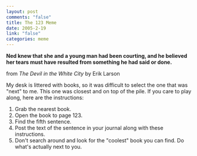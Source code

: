 ```yaml
--- 
layout: post
comments: "false"
title: The 123 Meme
date: 2005-2-19
link: "false"
categories: meme
---
```

<strong>Ned knew that she and a young man had been courting, and he believed her tears must have resulted from something he had said or done.</strong>

from <i>The Devil in the White City</i> by Erik Larson

My desk is littered with books, so it was difficult to select the one that was "next" to me. This one was closest and on top of the pile. If you care to play along, here are the instructions:

<ol>
<li class="il">Grab the nearest book.</li>

<li class="il">Open the book to page 123.</li>

<li class="il">Find the fifth sentence.</li>

<li class="il">Post the text of the sentence in your journal along with these instructions.</li>

<li class="il">Don't search around and look for the "coolest" book you can find. Do what's actually next to you.</li>
</ol>

